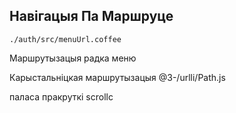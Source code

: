 ## Навігацыя Па Маршруце

`./auth/src/menuUrl.coffee`

Маршрутызацыя радка меню

Карыстальніцкая маршрутызацыя
@3-/urlli/Path.js

паласа пракруткі
scrollc